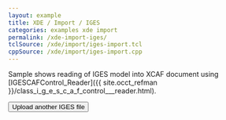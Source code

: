 ```yaml
---
layout: example
title: XDE / Import / IGES
categories: examples xde import
permalink: /xde-import-iges/
tclSource: /xde/import/iges-import.tcl
cppSource: /xde/import/iges-import.cpp
---
```


Sample shows reading of IGES model into XCAF document using [IGESCAFControl_Reader]({{ site.occt_refman }}/class_i_g_e_s_c_a_f_control___reader.html).

<input type="button" value="Upload another IGES file" id="occUploadIgesId">

<script>
document.getElementById ("occUploadIgesId").onclick = function()
{
  DRAWEXE.terminalPasteScript ("vclear; Close *\n");
  DRAWEXE.terminalPasteScript ("jsupload . -path uploaded.igs\n");
  DRAWEXE.terminalPasteScript ("ReadIges D uploaded.igs; XDisplay -dispMode 1 D -explore; vfit;\n");
}
</script>
